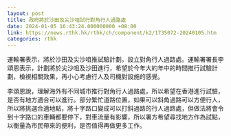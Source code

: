 ```yaml
---
layout: post
title: 政府將於沙田及尖沙咀試行對角行人過路處
date: 2024-01-05 16:43:24.000000000 +08:00
link: https://news.rthk.hk/rthk/ch/component/k2/1735072-20240105.htm
categories: rthk
---
```


運輸署表示，將於沙田及尖沙咀推試驗計劃，設立對角行人過路處。運輸署署長李頌恩表示，計劃將於尖沙咀及沙田進行，希望於今年大約年中的時間推行試驗計劃，檢視相關效果，再小心考慮行人及司機對設施的感覺。

李頌恩說，理解海外有不同城巿推行對角行人過路處，所以希望在香港進行試驗，是否有地方適合可以進行。部分繁忙道路位置，如果可以斜角過路可以方便行人，所以將挑選合適地點，將十字路口變成可以打斜過路的行人過路處，但做法將會令到十字路口的車輛都要停下，對車流量有影響，所以署方希望尋找地方作為試點，以衡量為巿民帶來的便利，是否值得再做更多工作。

